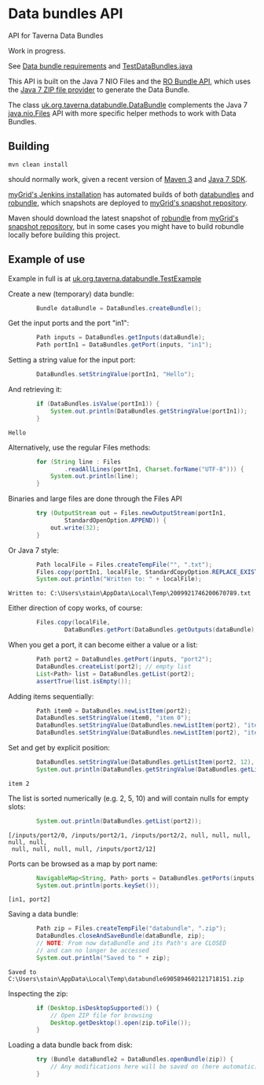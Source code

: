 Data bundles API
================

API for Taverna Data Bundles

Work in progress.

See [Data bundle requirements](http://dev.mygrid.org.uk/wiki/display/TAVOSGI/2013-02+Data+bundle+requirements)
and [TestDataBundles.java](src/test/java/uk/org/taverna/databundle/TestDataBundles.java)

This API is built on the Java 7 NIO Files and the [RO Bundle API](https://github.com/wf4ever/robundle), which 
uses the [Java 7 ZIP file provider](http://docs.oracle.com/javase/7/docs/technotes/guides/io/fsp/zipfilesystemprovider.html) to generate the Data Bundle.


The class [uk.org.taverna.databundle.DataBundle](src/main/java/uk/org/taverna/databundle/DataBundle.java) 
complements the Java 7 [java.nio.Files](http://docs.oracle.com/javase/7/docs/api/java/nio/file/Files.html)
API with more specific helper methods to work with Data Bundles.


Building
--------
```mvn clean install```

should normally work, given a recent version of [Maven 3](http://maven.apache.org/download.cgi) and 
[Java 7 SDK](http://www.oracle.com/technetwork/java/javase/downloads/jdk7-downloads-1880260.html).

[myGrid's Jenkins installation](http://build.mygrid.org.uk/ci/) has automated 
builds of both [databundles](http://build.mygrid.org.uk/ci/job/databundles/) 
and [robundle](http://build.mygrid.org.uk/ci/job/robundle/), which snapshots are deployed to 
[myGrid's snapshot repository](http://build.mygrid.org.uk/maven/snapshot-repository/uk/org/taverna/databundle/databundle/).

Maven should download the latest snapshot of [robundle](https://github.com/wf4ever/robundle) 
from [myGrid's snapshot repository](http://build.mygrid.org.uk/maven/snapshot-repository/org/purl/wf4ever/robundle/robundle/), 
but in some cases you might have to build robundle locally before building this project.


Example of use
--------------

Example in full is at [uk.org.taverna.databundle.TestExample](src/test/java/uk/org/taverna/databundle/TestExample.java)


Create a new (temporary) data bundle:
```java
        Bundle dataBundle = DataBundles.createBundle();
```

Get the input ports and the port "in1":
```java        
        Path inputs = DataBundles.getInputs(dataBundle);
        Path portIn1 = DataBundles.getPort(inputs, "in1");
```

Setting a string value for the input port:
```java
        DataBundles.setStringValue(portIn1, "Hello");
```

And retrieving it:
```java
        if (DataBundles.isValue(portIn1)) {
            System.out.println(DataBundles.getStringValue(portIn1));
        }
```
```
Hello
```


Alternatively, use the regular Files methods:
```java
        for (String line : Files
                .readAllLines(portIn1, Charset.forName("UTF-8"))) {
            System.out.println(line);
        }
```


Binaries and large files are done through the Files API
```java
        try (OutputStream out = Files.newOutputStream(portIn1,
                StandardOpenOption.APPEND)) {
            out.write(32);
        }
```

Or Java 7 style:
```java
        Path localFile = Files.createTempFile("", ".txt");
        Files.copy(portIn1, localFile, StandardCopyOption.REPLACE_EXISTING);
        System.out.println("Written to: " + localFile);
```
```
Written to: C:\Users\stain\AppData\Local\Temp\2009921746200670789.txt
```

Either direction of copy works, of course:
```java
        Files.copy(localFile,
                DataBundles.getPort(DataBundles.getOutputs(dataBundle), "out1"));
```

   
When you get a port, it can become either a value or a list:
```java        
        Path port2 = DataBundles.getPort(inputs, "port2");
        DataBundles.createList(port2); // empty list
        List<Path> list = DataBundles.getList(port2);
        assertTrue(list.isEmpty());
```

Adding items sequentially:
```java
        Path item0 = DataBundles.newListItem(port2);
        DataBundles.setStringValue(item0, "item 0");
        DataBundles.setStringValue(DataBundles.newListItem(port2), "item 1");
        DataBundles.setStringValue(DataBundles.newListItem(port2), "item 2");
```
        
Set and get by explicit position:
```java
        DataBundles.setStringValue(DataBundles.getListItem(port2, 12), "item 12");
        System.out.println(DataBundles.getStringValue(DataBundles.getListItem(port2, 2)));
```
```
item 2
```
        
The list is sorted numerically (e.g. 2, 5, 10) and will contain nulls for empty slots:
```java
        System.out.println(DataBundles.getList(port2));
```
```
[/inputs/port2/0, /inputs/port2/1, /inputs/port2/2, null, null, null, null, null,
 null, null, null, null, /inputs/port2/12]
```

Ports can be browsed as a map by port name:
```java
        NavigableMap<String, Path> ports = DataBundles.getPorts(inputs);
        System.out.println(ports.keySet());
```
```
[in1, port2]
```
    
Saving a data bundle:    
```java
        Path zip = Files.createTempFile("databundle", ".zip");
        DataBundles.closeAndSaveBundle(dataBundle, zip);
        // NOTE: From now dataBundle and its Path's are CLOSED 
        // and can no longer be accessed
        System.out.println("Saved to " + zip);
```
```
Saved to C:\Users\stain\AppData\Local\Temp\databundle6905894602121718151.zip
```
        
Inspecting the zip:
```java        
        if (Desktop.isDesktopSupported()) {
            // Open ZIP file for browsing
            Desktop.getDesktop().open(zip.toFile());
        }
```        
        
Loading a data bundle back from disk:
```java
        try (Bundle dataBundle2 = DataBundles.openBundle(zip)) {
            // Any modifications here will be saved on (here automatic) close            
        }     
```